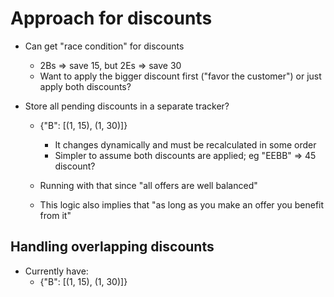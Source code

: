 # Approach for discounts

- Can get "race condition" for discounts

  - 2Bs => save 15, but 2Es => save 30
  - Want to apply the bigger discount first ("favor the customer") or just apply both discounts?

- Store all pending discounts in a separate tracker?

  - {"B": [(1, 15), (1, 30)]}

    - It changes dynamically and must be recalculated in some order
    - Simpler to assume both discounts are applied; eg "EEBB" => 45 discount?

  - Running with that since "all offers are well balanced"
  - This logic also implies that "as long as you make an offer you benefit from it"

## Handling overlapping discounts

- Currently have:
  - {"B": [(1, 15), (1, 30)]}

